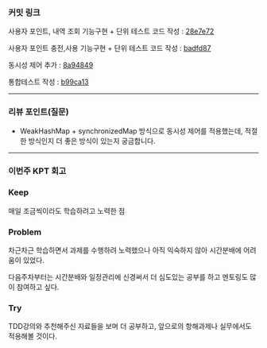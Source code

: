 ### **커밋 링크**

사용자 포인트, 내역 조회 기능구현 + 단위 테스트 코드 작성 : [28e7e72](https://github.com/system-out-print-jiyeon/hhplus-tdd/commit/28e7e721b4874dd82b844d29a23699f5a7656fb5)

사용자 포인트 충전,사용 기능구현 + 단위 테스트 코드 작성 : [badfd87](https://github.com/system-out-print-jiyeon/hhplus-tdd/commit/badfd87423dbfbe9894a9d23397229cd4d260b37)

동시성 제어 추가 : [8a94849](https://github.com/system-out-print-jiyeon/hhplus-tdd/commit/8a9484935dea81a41d2143f9d42a3fa2c7bb7c80)

통합테스트 작성 : [b99ca13](https://github.com/system-out-print-jiyeon/hhplus-tdd/commit/b99ca134255ae1aab199a33b05d9aa49db58f7ba)

---

### **리뷰 포인트(질문)**

- WeakHashMap + synchronizedMap 방식으로 동시성 제어를 적용했는데, 적절한 방식인지 더 좋은 방식이 있는지 궁금합니다.

---

### **이번주 KPT 회고**

### Keep

매일 조금씩이라도 학습하려고 노력한 점

### Problem

차근차근 학습하면서 과제를 수행하려 노력했으나 아직 익숙하지 않아 시간분배에 어려움이 있었다.

다음주차부터는 시간분배와 일정관리에 신경써서 더 심도있는 공부를 하고 멘토링도 많이 참여하고 싶다.

### Try

TDD강의와 추천해주신 자료들을 보며 더 공부하고, 앞으로의 항해과제나 실무에서도 적용해볼 것이다.
